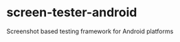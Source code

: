 screen-tester-android
=====================

Screenshot based testing framework for Android platforms